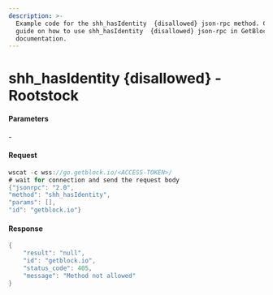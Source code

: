 ```yaml
---
description: >-
  Example code for the shh_hasIdentity  {disallowed} json-rpc method. Сomplete
  guide on how to use shh_hasIdentity  {disallowed} json-rpc in GetBlock.io Web3
  documentation.
---
```


# shh\_hasIdentity {disallowed} - Rootstock

#### Parameters

\-

#### Request

```java
wscat -c wss://go.getblock.io/<ACCESS-TOKEN>/
# wait for connection and send the request body 
{"jsonrpc": "2.0",
"method": "shh_hasIdentity",
"params": [],
"id": "getblock.io"}
```

#### Response

```java
{
    "result": "null",
    "id": "getblock.io",
    "status_code": 405,
    "message": "Method not allowed"
}
```
